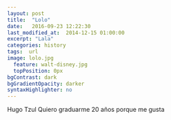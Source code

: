 ```yaml
---
layout: post
title:  "Lolo"
date:   2016-09-23 12:22:30
last_modified_at:  2014-12-15 01:00:00
excerpt: "Lala"
categories: history
tags:  url
image: lolo.jpg
  feature: walt-disney.jpg
  topPosition: 0px
bgContrast: dark
bgGradientOpacity: darker
syntaxHighlighter: no
---
```

Hugo Tzul
Quiero graduarme
20 años
porque me gusta
